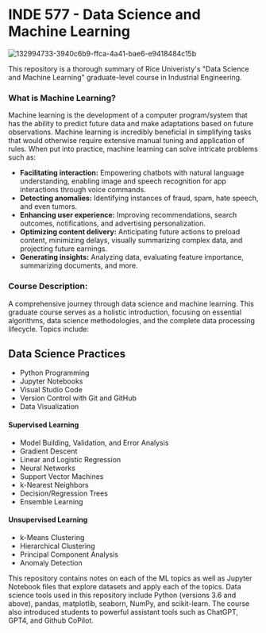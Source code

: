 # INDE 577 - Data Science and Machine Learning

![132994733-3940c6b9-ffca-4a41-bae6-e9418484c15b](https://github.com/gbd2/INDE-577/assets/122506184/82cd0343-0d25-4a52-a983-04f36c858558)

This repository is a thorough summary of Rice Univeristy's "Data Science and Machine Learning" graduate-level course in Industrial Engineering.

### What is Machine Learning?

Machine learning is the development of a computer program/system that has the ability to predict future data and make adaptations based on future observations. Machine learning is incredibly beneficial in simplifying tasks that would otherwise require extensive manual tuning and application of rules. When put into practice, machine learning can solve intricate problems such as:

- **Facilitating interaction:** Empowering chatbots with natural language understanding, enabling image and speech recognition for app interactions through voice commands.
- **Detecting anomalies:** Identifying instances of fraud, spam, hate speech, and even tumors.
- **Enhancing user experience:** Improving recommendations, search outcomes, notifications, and advertising personalization.
- **Optimizing content delivery:** Anticipating future actions to preload content, minimizing delays, visually summarizing complex data, and projecting future earnings.
- **Generating insights:** Analyzing data, evaluating feature importance, summarizing documents, and more.

### Course Description:

A comprehensive journey through data science and machine learning. This graduate course serves as a holistic introduction, focusing on essential algorithms, data science methodologies, and the complete data processing lifecycle. Topics include:

## Data Science Practices

- Python Programming
- Jupyter Notebooks
- Visual Studio Code
- Version Control with Git and GitHub
- Data Visualization

#### Supervised Learning

- Model Building, Validation, and Error Analysis
- Gradient Descent
- Linear and Logistic Regression
- Neural Networks
- Support Vector Machines
- k-Nearest Neighbors
- Decision/Regression Trees
- Ensemble Learning

#### Unsupervised Learning

- k-Means Clustering
- Hierarchical Clustering
- Principal Component Analysis
- Anomaly Detection

This repository contains notes on each of the ML topics as well as Jupyter Notebook files that explore datasets and apply each of the topics. Data science tools used in this repository include Python (versions 3.6 and above), pandas, matplotlib, seaborn, NumPy, and scikit-learn. The course also introduced students to powerful assistant tools such as ChatGPT, GPT4, and Github CoPilot.
